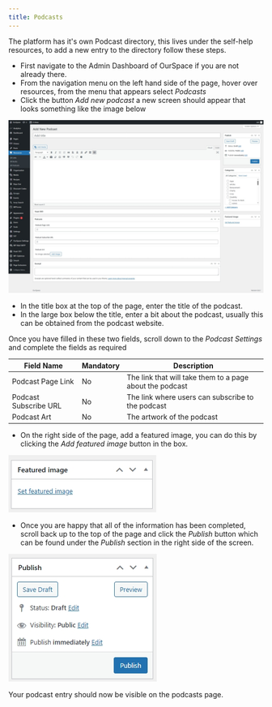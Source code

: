 ```yaml
---
title: Podcasts
---
```


The platform has it's own Podcast directory, this lives under the self-help resources, to add a new entry to the directory follow these steps.

* First navigate to the Admin Dashboard of OurSpace if you are not already there.
* From the navigation menu on the left hand side of the page, hover over resources, from the menu that appears select _Podcasts_
* Click the button _Add new podcast_ a new screen should appear that looks something like the image below

![alt text](../../../images/os-new-podcast.jpeg)

* In the title box at the top of the page, enter the title of the podcast. 
* In the large box below the title, enter a bit about the podcast, usually this can be obtained from the podcast website.

Once you have filled in these two fields, scroll down to the _Podcast Settings_ and complete the fields as required

|Field Name              | Mandatory | Description
|------------------------|---------- |------------------------------ |
| Podcast Page Link      |  No       | The link that will take them to a page about the podcast  |
| Podcast Subscribe URL  |  No       | The link where users can subscribe to the podcast   |
| Podcast Art            |  No       | The artwork of the podcast    |

* On the right side of the page, add a featured image, you can do this by clicking the _Add featured image_ button in the box.

![alt text](../../../images/os-new-topic-featured-image.jpeg)

* Once you are happy that all of the information has been completed, scroll back up to the top of the page and click the _Publish_ button which can be found under the _Publish_ section in the right side of the screen.

![alt text](../../../images/os-new-topic-publish.jpeg)

Your podcast entry should now be visible on the podcasts page.